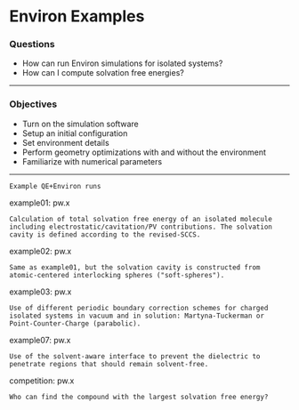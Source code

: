 # Environ Examples

### **Questions**

- How can run Environ simulations for isolated systems?
- How can I compute solvation free energies?
---
### **Objectives**

- Turn on the simulation software
- Setup an initial configuration
- Set environment details
- Perform geometry optimizations with and without the environment
- Familiarize with numerical parameters
---

    Example QE+Environ runs

example01: pw.x

    Calculation of total solvation free energy of an isolated molecule
    including electrostatic/cavitation/PV contributions. The solvation
    cavity is defined according to the revised-SCCS.

example02: pw.x

    Same as example01, but the solvation cavity is constructed from
    atomic-centered interlocking spheres ("soft-spheres").

example03: pw.x

    Use of different periodic boundary correction schemes for charged
    isolated systems in vacuum and in solution: Martyna-Tuckerman or
    Point-Counter-Charge (parabolic).

example07: pw.x

    Use of the solvent-aware interface to prevent the dielectric to
    penetrate regions that should remain solvent-free.

competition: pw.x

    Who can find the compound with the largest solvation free energy?
